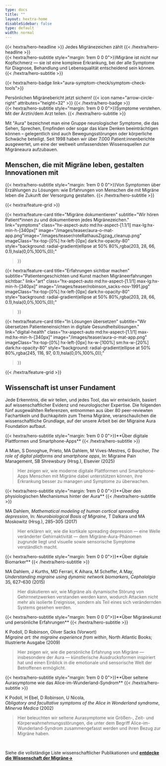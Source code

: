 ```yaml
---
type: docs
title: ""
layout: hextra-home
disableSidebar: false
type: default
width: normal
---
```



<!-- markdownlint-disable MD033 MD034-->

<div class="hx-mt-6 hx-mb-6">
{{< hextra/hero-headline >}}
Jedes Migränezeichen zählt
{{< /hextra/hero-headline >}}
</div>

<div class="hx-mb-12">
{{< hextra/hero-subtitle style="margin: 1rem 0 0 0">}}Migräne ist nicht nur Kopfschmerz — sie ist eine komplexe Erkrankung, bei der alle Symptome für Diagnose, Behandlung und Lebensqualität entscheidend sein können.
    {{< /hextra/hero-subtitle >}}
</div>


{{< hextra/hero-badge link="aura-symptom-check/symptom-check-tools">}}
  <div class="hx-w-2 hx-h-2 hx-rounded-full hx-bg-primary-400"></div>
  <span class="hx-text-lg">Persönlichen Migränebericht jetzt sichern!</span>
  {{< icon name="arrow-circle-right" attributes="height=32" >}}
{{< /hextra/hero-badge >}}


<div class="hx-mb-6">
{{< hextra/hero-subtitle style="margin: 1rem 0 0 0">}}Symptome verstehen. Mit der Ärztin/dem Arzt teilen.
    {{< /hextra/hero-subtitle >}}
</div>


 

Mit "Aura" bezeichnet man eine Gruppe neurologischer Symptome, die das Sehen, Sprechen, Empfinden oder sogar das klare Denken beeinträchtigen können – gelegentlich sind auch Bewegungsstörungen oder körperliche Schwäche beteiligt. Seit 1998 haben wir über 7.000 Patient:innenberichte ausgewertet, um eine der weltweit umfassendsten Wissensquellen zur Migräneaura aufzubauen.

<div class="hx-mt-6"></div>

<h2 class="hx-text-4xl hx-font-bold hx-mt-12">
    Menschen, die mit Migräne leben, gestalten Innovationen mit
</h2>

<div>
{{< hextra/hero-subtitle style="margin: 1rem 0 0 0">}}Von Symptomen über Erzählungen zu Lösungen: wie Erfahrungen von Menschen die mit Migräne leben die Zukunft der Versorgung gestalten.
{{< /hextra/hero-subtitle >}} 
</div>



{{< hextra/feature-grid >}}

  {{< hextra/feature-card
    title="Migräne dokumentieren"
    subtitle="Wir hören Patient*innen zu und dokumentieren jedes Migränezeichen."
    link="symptoms"
    class="hx-aspect-auto md:hx-aspect-[1.1/1] max-lg:hx-min-h-[340px]"
      image="/images/teaser/aura-o-mat-app.png"image="/images/teaser/roteRathausZigzag_cleanup.png" 
    imageClass="hx-top-[0%] hx-left-[0px]  dark:hx-opacity-80"
    style="background: radial-gradient(ellipse at 50% 80%,rgba(203, 28, 66, 0.1),hsla(0,0%,100%,0));"
  >}}




  {{< hextra/feature-card
    title="Erfahrungen sichtbar machen"
    subtitle="Patientengeschichten und Kunst machen Migräneerfahrungen sichtbar."
    link="art"
    class="hx-aspect-auto md:hx-aspect-[1.1/1] max-lg:hx-min-h-[340px]"
    image="/images/teaser/robinson_sacks-nov-1991.jpg"
    imageClass="hx-top-[0%] hx-left-[0px]  dark:hx-opacity-80"
    style="background: radial-gradient(ellipse at 50% 80%,rgba(203, 28, 66, 0.1),hsla(0,0%,100%,0));"
  >}}

  {{< hextra/feature-card
    title="In Lösungen übersetzen"
    subtitle="Wir übersetzen Patienteneinsichten in digitale Gesundheitslösungen."
    link="digital-health"
    class="hx-aspect-auto md:hx-aspect-[1.1/1] max-md:hx-min-h-[340px]"
    image="/images/teaser/aura-o-mat-app.png"
    imageClass="hx-top-[0%] hx-left-[0px]  hx-w-[100%] sm:hx-w-[20%] dark:hx-opacity-80"
    style="background: radial-gradient(ellipse at 50% 80%,rgba(245, 116, 97, 0.1),hsla(0,0%,100%,0));"
  >}}

<!--

  {{< hextra/feature-card
    title="Quantified Self"
    subtitle="Einfache Methoden, um deine Migräneaura zu messen und dein Gehirn besser zu verstehen."
    link="doc/reference/reference-environment-variables"
    class="hx-aspect-auto md:hx-aspect-[1.1/1] max-md:hx-min-h-[340px]"
    image="/images/teaser/hassenstein-measurements.jpg"
    imageClass="hx-top-[0%] hx-left-[0px] dark:hx-opacity-80"
    style="background: radial-gradient(ellipse at 50% 80%,rgba(58, 56, 113, 0.1),hsla(0,0%,100%,0));"
  >}}

  {{< hextra/feature-card
    title="Behandlung"
    subtitle="Medikamente, Neuromodulation und digitale Therapeutika – es gibt viele Optionen."
    link="tx"
    class="hx-aspect-auto md:hx-aspect-[1.1/1] max-lg:hx-min-h-[340px]"
    image="/images/teaser/elektrisches-kopfbad.png"
    imageClass="hx-top-[0%] hx-left-[0px]  dark:hx-opacity-80"
    style="background: radial-gradient(ellipse at 50% 80%,rgba(203, 28, 66, 0.1),hsla(0,0%,100%,0));"
  >}}


  {{< hextra/feature-card
    title="Wissenschaft"
    subtitle="Die Migräneaura ist mehr als ein Symptom – sie ist ein Fenster in das normale Funktionieren des Gehirns."
    link=""
    class="hx-aspect-auto md:hx-aspect-[1.1/1] max-md:hx-min-h-[340px]"
    image="/images/teaser/aura-science-de.png"
    imageClass="hx-top-[0%] hx-left-[0px]  hx-w-[100%] sm:hx-w-[20%] dark:hx-opacity-80"
    style="background: radial-gradient(ellipse at 50% 80%,rgba(245, 116, 97, 0.1),hsla(0,0%,100%,0));"
  >}}

  {{< hextra/feature-card
    title="Genetik"
    subtitle="Ist Migräne erblich? Zum Teil – aber nicht vollständig, selbst bei eineiigen Zwillingen. Es geht um mehr als mendelsche Genetik."
    link="genetics"
    class="hx-aspect-auto md:hx-aspect-[1.1/1] max-md:hx-min-h-[340px]"
    image="/images/teaser/migraine-art-genetics.jpg"
    imageClass="hx-top-[0%] hx-left-[0px] hx-w-[100%] sm:hx-w-[100%] dark:hx-opacity-80"
    style="background: radial-gradient(ellipse at 50% 80%,rgba(245, 116, 97, 0.1),hsla(0,0%,100%,0));"
  >}}

  {{< hextra/feature-card
    title="Visual-Snow-Syndrom"
    subtitle="Visual Snow ist eine neurologische Erkrankung – nicht bloß eine visuelle Störung. (Aus: Metzler & Robertson (2018), Current Neurology and Neuroscience Reports.)"
    link="symptoms/#visual-snow"
    class="hx-aspect-auto md:hx-aspect-[1.1/1] max-md:hx-min-h-[340px]"
    image="/images/teaser/visual-snow-syndrom.png"
    imageClass="hx-top-[0%] hx-left-[0px]  hx-w-[100%] sm:hx-w-[20%] dark:hx-opacity-80"
    style="background: radial-gradient(ellipse at 50% 80%,rgba(245, 116, 97, 0.1),hsla(0,0%,100%,0));"
  >}}


  {{< hextra/feature-card
    title="In Memoriam"
    subtitle="Klaus Podoll (1958–2019)."
    link="symptoms/#visual-snow"
    class="hx-aspect-auto md:hx-aspect-[1.1/1] max-md:hx-min-h-[340px]"
    image="/images/teaser/klaus-podoll.png"
    imageClass="hx-top-[0%] hx-left-[0px]  hx-w-[100%] sm:hx-w-[20%] dark:hx-opacity-80"
    style="background: radial-gradient(ellipse at 50% 80%,rgba(245, 116, 97, 0.1),hsla(0,0%,100%,0));"
  >}}
  -->

{{< /hextra/feature-grid >}}



<h2 class="hx-text-4xl hx-font-bold hx-mt-12">
    Wissenschaft ist unser Fundament
</h2>

Jede Erkenntnis, die wir teilen, und jedes Tool, das wir entwickeln, basiert auf wissenschaftlicher Evidenz und neurologischer Expertise. Die folgenden fünf ausgewählten Referenzen, entnommen aus über 80 peer-reviewten Fachartikeln und Buchkapiteln zum Thema Migräne, veranschaulichen die wissenschaftliche Grundlage, auf der unsere Arbeit bei der Migraine Aura Foundation aufbaut.

<div>
{{< hextra/hero-subtitle style="margin: 1rem 0 0 0">}}**Über digitale Plattformen und Smartphone-Apps**
    {{< /hextra/hero-subtitle >}}
</div>

A Mian, S Donoghue, Prieto, MA Dahlem, M Vives-Mestres, G Boucher, *The role of digital platforms and smartphone apps*, In: Migraine Pain Management, SB Shrewsbury (Hrsg.), Elsevier (2025)  
> Hier zeigen wir, wie moderne digitale Plattformen und Smartphone-Apps Menschen mit Migräne dabei unterstützen können, ihre Erkrankung besser zu managen und Symptome zu überwachen.

<div>
{{< hextra/hero-subtitle style="margin: 1rem 0 0 0">}}**Über den physiologischen Mechanismus hinter der Aura** 
    {{< /hextra/hero-subtitle >}}
</div>

MA Dahlem, *Mathematical modeling of human cortical spreading depression*, In: *Neurobiological Basis of Migraine*, T Dalkara und MA Moskowitz (Hrsg.), 285–305 (2017)  
> Hier erklären wir, wie die kortikale spreading depression — eine Welle veränderter Gehirnaktivität — dem Migräne-Aura-Phänomen zugrunde liegt und visuelle sowie sensorische Symptome verständlich macht.

<div>
{{< hextra/hero-subtitle style="margin: 1rem 0 0 0">}}**Über digitale Biomarker**  
    {{< /hextra/hero-subtitle >}}
</div>

MA Dahlem, J Kurths, MD Ferrari, K Aihara, M Scheffer, A May,  
*Understanding migraine using dynamic network biomarkers*, *Cephalalgia* 35, 627–630 (2015)  
> Hier diskutieren wir, wie Migräne als dynamische Störung von Gehirnnetzwerken verstanden werden kann, wodurch Attacken nicht mehr als isolierte Ereignisse, sondern als Teil eines sich verändernden Systems gesehen werden.

<div>
{{< hextra/hero-subtitle style="margin: 1rem 0 0 0">}}**Über Migränekunst und persönliche Erfahrungen**  
    {{< /hextra/hero-subtitle >}}
</div>

K Podoll, D Robinson, Oliver Sacks (Vorwort)  
*Migraine art: the migraine experience from within*, North Atlantic Books; Illustrierte Ausgabe (2009)  
> Hier zeigen wir, wie die persönliche Erfahrung von Migräne — insbesondere der Aura — künstlerische Ausdrucksformen inspiriert hat und einen Einblick in die emotionale und sensorische Welt der Betroffenen ermöglicht.

<div>
{{< hextra/hero-subtitle style="margin: 1rem 0 0 0">}}**Über seltene Aurasymptome wie das Alice-im-Wunderland-Syndrom** 
    {{< /hextra/hero-subtitle >}}
</div>

K Podoll, H Ebel, D Robinson, U Nicola,  
*Obligatory and facultative symptoms of the Alice in Wonderland syndrome*, *Minerva Medica* (2002)  
> Hier beleuchten wir seltene Aurasymptome wie Größen-, Zeit- und Körperwahrnehmungsstörungen, die unter dem Begriff Alice-im-Wunderland-Syndrom zusammengefasst werden und ihren Bezug zur Migräne haben.

&nbsp;

Siehe die vollständige Liste wissenschaftlicher Publikationen und [**entdecke die Wissenschaft der Migräne→**](science-overview)
